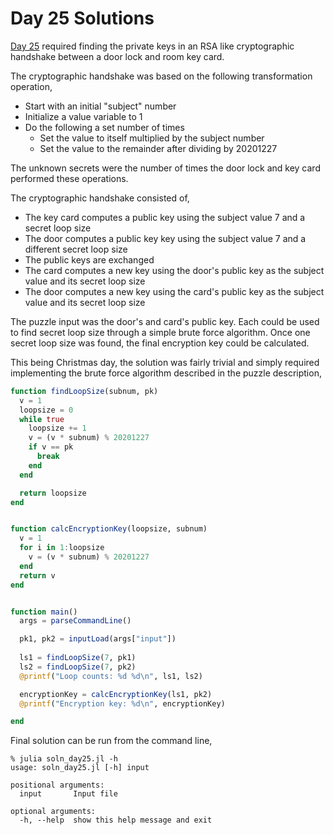 # Day 25 Solutions

[Day 25](https://adventofcode.com/2020/day/25) required finding the
private keys in an RSA like cryptographic handshake between a door
lock and room key card.

The cryptographic handshake was based on the following transformation operation,

- Start with an initial "subject" number
- Initialize a value variable to 1
- Do the following a set number of times
  - Set the value to itself multiplied by the subject number
  - Set the value to the remainder after dividing by 20201227

The unknown secrets were the number of times the door lock and key
card performed these operations. 

The cryptographic handshake consisted of,

- The key card computes a public key using the subject value 7
  and a secret loop size
- The door computes a public key key using the subject value 7
  and a different secret loop size
- The public keys are exchanged
- The card computes a new key using the door's public key as the
  subject value and its secret loop size
- The door computes a new key using the card's public key as the
  subject value and its secret loop size
  
The puzzle input was the door's and card's public key. Each could
be used to find secret loop size through a simple brute force
algorithm. Once one secret loop size was found, the final encryption
key could be calculated. 

This being Christmas day, the solution was fairly trivial and simply
required implementing the brute force algorithm described in the puzzle
description,

```julia
function findLoopSize(subnum, pk)
  v = 1
  loopsize = 0
  while true
    loopsize += 1
    v = (v * subnum) % 20201227
    if v == pk
      break
    end    
  end

  return loopsize
end


function calcEncryptionKey(loopsize, subnum)
  v = 1
  for i in 1:loopsize
    v = (v * subnum) % 20201227
  end
  return v
end


function main()  
  args = parseCommandLine()  

  pk1, pk2 = inputLoad(args["input"])
      
  ls1 = findLoopSize(7, pk1)
  ls2 = findLoopSize(7, pk2)
  @printf("Loop counts: %d %d\n", ls1, ls2)

  encryptionKey = calcEncryptionKey(ls1, pk2)
  @printf("Encryption key: %d\n", encryptionKey)

end
```

Final solution can be run from the command line,

```
% julia soln_day25.jl -h
usage: soln_day25.jl [-h] input

positional arguments:
  input       Input file

optional arguments:
  -h, --help  show this help message and exit
```

